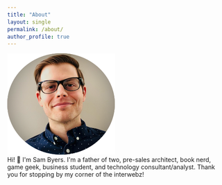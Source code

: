 ```yaml
---
title: "About"
layout: single
permalink: /about/
author_profile: true
---
```

![Me](../assets/images/bio-photo-small-cir.png)  
Hi! 👋 I'm Sam Byers. I'm a father of two, pre-sales architect, book nerd, game geek, business student, and technology consultant/analyst. Thank you for stopping by my corner of the interwebz!
